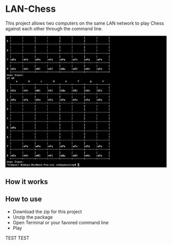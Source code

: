 # LAN-Chess
This project allows two computers on the same LAN network to play Chess against each other through the command line.

![LAN Chess](https://github.com/Robbyswimmer/LAN-Chess/blob/master/images/chess-pic.png)

## How it works

## How to use

* Download the zip for this project
* Unzip the package
* Open Terminal or your favored command line
* Play



TEST TEST
